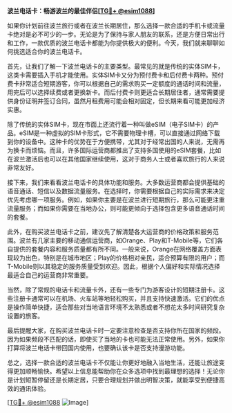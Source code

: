**波兰电话卡：畅游波兰的最佳伴侣[[TG💪+ @esim1088](https://t.me/s/esim1088)]**

如果你计划前往波兰旅行或者在波兰长期居住，那么选择一款合适的手机卡或流量卡绝对是必不可少的一步。无论是为了保持与家人朋友的联系，还是方便日常出行和工作，一款优质的波兰电话卡都能为你提供极大的便利。今天，我们就来聊聊如何挑选适合你的波兰电话卡。

首先，让我们了解一下波兰电话卡的主要类型。最常见的就是传统的实体SIM卡，这类卡需要插入手机才能使用。实体SIM卡又分为预付费卡和后付费卡两种。预付费卡非常适合短期游客，你可以根据自己的需求购买一定额度的通话时间和流量，用完后可以选择续费或者更换新卡。而后付费卡则更适合长期居住者，通常需要提供身份证明并签订合同，虽然月租费用可能会相对固定，但长期来看可能更加经济实惠。

除了传统的实体SIM卡，现在市面上还流行着一种叫做eSIM（电子SIM卡）的产品。eSIM是一种虚拟的SIM卡形式，它不需要物理卡槽，可以直接通过网络下载到你的设备中。这种卡的优势在于方便携带，尤其对于经常出国的人来说，无需再为换卡而烦恼。而且，许多国际运营商都推出了支持多国使用的eSIM套餐，比如在波兰激活后也可以在其他国家继续使用，这对于商务人士或者喜欢旅行的人来说非常友好。

接下来，我们来看看波兰电话卡的具体功能和服务。大多数运营商都会提供基础的语音通话、短信以及数据流量服务。在选择时，你需要根据自己的实际需求来决定优先考虑哪一项服务。例如，如果你主要是在波兰进行短期旅行，那么可能更注重流量服务；而如果你需要在当地办公，则可能更倾向于选择包含更多语音通话时间的套餐。

此外，在购买波兰电话卡之前，建议先了解清楚各大运营商的价格政策和服务范围。波兰有几家主要的移动通信运营商，如Orange、Play和T-Mobile等，它们各自提供的套餐内容和服务质量都有所不同。一般来说，Orange在网络覆盖方面表现较为出色，特别是在城市地区；Play的价格相对亲民，适合预算有限的用户；而T-Mobile则以其稳定的服务质量受到欢迎。因此，根据个人偏好和实际情况选择最适合自己的运营商非常重要。

当然，除了常规的电话卡和流量卡外，还有一些专门为游客设计的短期注册卡。这些注册卡通常可以在机场、火车站等地轻松购买，并且支持快速激活。它们的优点是操作简单快捷，适合那些对当地语言环境不太熟悉或者不想花太多时间研究复杂设置的旅客。

最后提醒大家，在购买波兰电话卡时一定要注意检查是否支持你所在国家的频段。因为如果频段不匹配的话，即使买了当地的卡也可能无法正常使用。另外，如果你打算将波兰电话卡带回国内使用，也要确认该卡是否支持漫游功能。

总之，选择一款合适的波兰电话卡不仅能让你更好地融入当地生活，还能让旅途变得更加顺畅愉快。希望以上信息能帮助你在众多选项中找到最理想的选择！无论你是计划短暂停留还是长期定居，只要合理规划并做出明智决策，就能享受到便捷高效的通讯体验。

[[TG💪+ @esim1088](https://t.me/s/esim1088) ![Image](https://i.postimg.cc/4NQfJmqS/Snipaste-2025-05-13-00-14-12.png)]
